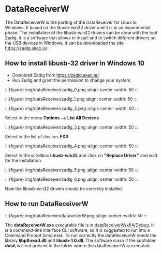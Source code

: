 # DataReceiverW


The DataReceiverW is the porting of the DataReceiver for Linux to Windows. It based on the libusb-win32 driver and it is in an experimental phase.
The installation of the libusb-win32 drivers can be done with the tool Zadig. It is a software that allows to install and to switch different drivers on the USB devices in Windows. It can be downloaded the site https://zadig.akeo.ie/ .

## How to install libusb-32 driver in Windows 10

* Download Zadig from  https://zadig.akeo.ie/ 
* Run Zadig and grant the permission to change your system.

:::{figure} img/dataReceiver/zadig_0.png
:align: center
:width: 50
:::


:::{figure} img/dataReceiver/zadig_1.png
:align: center
:width: 50
:::

:::{figure} img/dataReceiver/zadig_2.png
:align: center
:width: 50
:::


Select in the menu **Options --> List All Devices**

:::{figure} img/dataReceiver/zadig_3.png
:align: center
:width: 50
:::


Select in the list of devices **FX3** 

:::{figure} img/dataReceiver/zadig_4.png
:align: center
:width: 50
:::


Select in the scrollbox **libusb-win32** and click on **"Replace Driver"** and wait for the installation

:::{figure} img/dataReceiver/zadig_5.png
:align: center
:width: 50
:::

:::{figure} img/dataReceiver/zadig_6.png
:align: center
:width: 50
:::

Now the libusb-win32 drivers should be correctly installed.

## How to run DataReceiverW

:::{figure} img/dataReceiver/datawriterW.png
:align: center
:width: 50
:::


The **dataReceiverW.exe** executable file is in [dataReceiverW/x64/Debug](/dataReceiverW/x64/Debug). It is a command-line interface CLI software, so it is suggested to run into a Command Prompt (cmd.exe). To run correctly the dataReceiverW needs the library **libpthread.dll** and **libusb-1.0.dll**. The software crash if the subfolder **data\\** is it not present in the folder where the dataReceiverW is executed.
